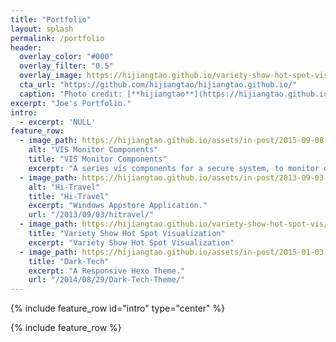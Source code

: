 ```yaml
---
title: "Portfolio"
layout: splash
permalink: /portfolio
header:
  overlay_color: "#000"
  overlay_filter: "0.5"
  overlay_image: https://hijiangtao.github.io/variety-show-hot-spot-vis/images/title.png
  cta_url: "https://github.com/hijiangtao/hijiangtao.github.io/"
  caption: "Photo credit: [**hijiangtao**](https://hijiangtao.github.io/)"
excerpt: "Joe's Portfolio."
intro: 
  - excerpt: 'NULL'
feature_row:
  - image_path: https://hijiangtao.github.io/assets/in-post/2015-09-08-reusable-vis-component-1.png
    alt: "VIS Monitor Components"
    title: "VIS Monitor Components"
    excerpt: "A series vis components for a secure system, to monitor different parts' states and confirm the system's health runnning."
  - image_path: https://hijiangtao.github.io/assets/in-post/2013-09-03-hitravel-1.jpg
    alt: "Hi-Travel"
    title: "Hi-Travel"
    excerpt: "Windows Appstore Application."
    url: "/2013/09/03/hitravel/"
  - image_path: https://hijiangtao.github.io/variety-show-hot-spot-vis/images/title.png
    title: "Variety Show Hot Spot Visualization"
    excerpt: "Variety Show Hot Spot Visualization"
  - image_path: https://hijiangtao.github.io/assets/in-post/2015-01-03-Goodbye-Old-Times.jpg
    title: "Dark-Tech"
    excerpt: "A Responsive Hexo Theme."
    url: "/2014/08/29/Dark-Tech-Theme/"
---
```


{% include feature_row id="intro" type="center" %}

{% include feature_row %}
